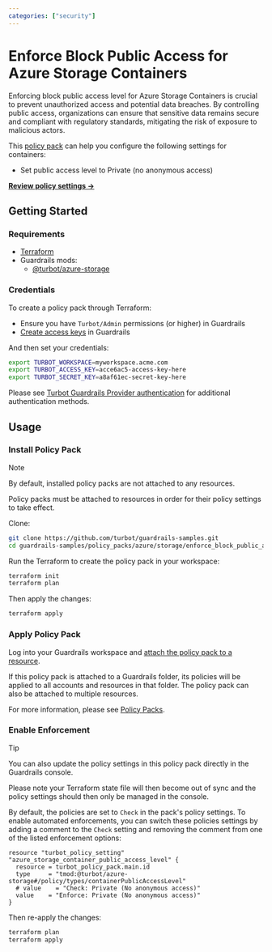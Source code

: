 ```yaml
---
categories: ["security"]
---
```


# Enforce Block Public Access for Azure Storage Containers

Enforcing block public access level for Azure Storage Containers is crucial to prevent unauthorized access and potential data breaches. By controlling public access, organizations can ensure that sensitive data remains secure and compliant with regulatory standards, mitigating the risk of exposure to malicious actors.

This [policy pack](https://turbot.com/guardrails/docs/concepts/resources/smart-folders) can help you configure the following settings for containers:

- Set public access level to Private (no anonymous access)

**[Review policy settings →](https://hub-guardrails-turbot-com-git-development-turbot.vercel.app/policy-packs/enforce_block_public_access_for_containers/settings)**

## Getting Started

### Requirements

- [Terraform](https://developer.hashicorp.com/terraform/tutorials/azure-get-started/install-cli)
- Guardrails mods:
  - [@turbot/azure-storage](https://hub-guardrails-turbot-com-git-development-turbot.vercel.app/azure/mods/azure-storage)

### Credentials

To create a policy pack through Terraform:

- Ensure you have `Turbot/Admin` permissions (or higher) in Guardrails
- [Create access keys](https://turbot.com/guardrails/docs/guides/iam/access-keys#generate-a-new-guardrails-api-access-key) in Guardrails

And then set your credentials:

```sh
export TURBOT_WORKSPACE=myworkspace.acme.com
export TURBOT_ACCESS_KEY=acce6ac5-access-key-here
export TURBOT_SECRET_KEY=a8af61ec-secret-key-here
```

Please see [Turbot Guardrails Provider authentication](https://registry.terraform.io/providers/turbot/turbot/latest/docs#authentication) for additional authentication methods.

## Usage

### Install Policy Pack

> [!NOTE]
> By default, installed policy packs are not attached to any resources.
>
> Policy packs must be attached to resources in order for their policy settings to take effect.

Clone:

```sh
git clone https://github.com/turbot/guardrails-samples.git
cd guardrails-samples/policy_packs/azure/storage/enforce_block_public_access_for_containers
```

Run the Terraform to create the policy pack in your workspace:

```sh
terraform init
terraform plan
```

Then apply the changes:

```sh
terraform apply
```

### Apply Policy Pack

Log into your Guardrails workspace and [attach the policy pack to a resource](https://turbot.com/guardrails/docs/guides/working-with-folders/smart#attach-a-smart-folder-to-a-resource).

If this policy pack is attached to a Guardrails folder, its policies will be applied to all accounts and resources in that folder. The policy pack can also be attached to multiple resources.

For more information, please see [Policy Packs](https://turbot.com/guardrails/docs/concepts/resources/smart-folders).

### Enable Enforcement

> [!TIP]
> You can also update the policy settings in this policy pack directly in the Guardrails console.
>
> Please note your Terraform state file will then become out of sync and the policy settings should then only be managed in the console.

By default, the policies are set to `Check` in the pack's policy settings. To enable automated enforcements, you can switch these policies settings by adding a comment to the `Check` setting and removing the comment from one of the listed enforcement options:

```hcl
resource "turbot_policy_setting" "azure_storage_container_public_access_level" {
  resource = turbot_policy_pack.main.id
  type     = "tmod:@turbot/azure-storage#/policy/types/containerPublicAccessLevel"
  # value    = "Check: Private (No anonymous access)"
  value    = "Enforce: Private (No anonymous access)"
}
```

Then re-apply the changes:

```sh
terraform plan
terraform apply
```

